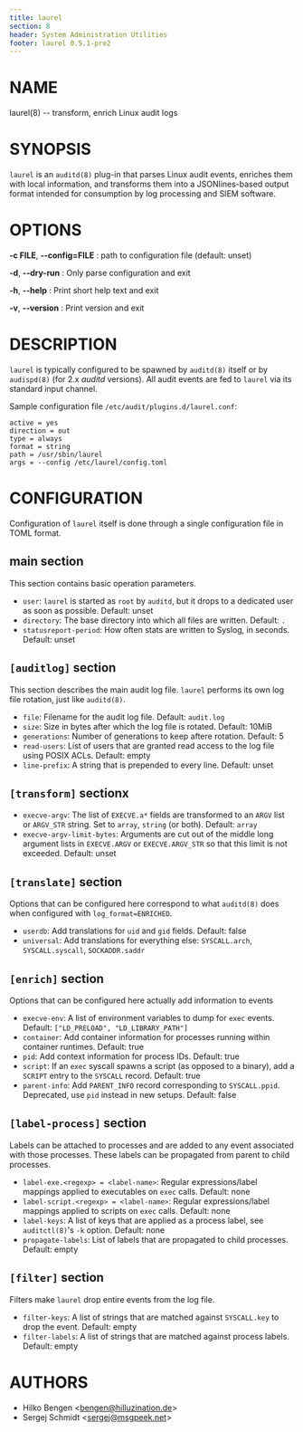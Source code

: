 ```yaml
---
title: laurel
section: 8
header: System Administration Utilities
footer: laurel 0.5.1-pre2
---
```

<!-- date: January 3, 2023 -->

# NAME
laurel(8) -- transform, enrich Linux audit logs

# SYNOPSIS

`laurel` is an `auditd(8)` plug-in that parses Linux audit events,
enriches them with local information, and transforms them into a
JSONlines-based output format intended for consumption by log
processing and SIEM software.

# OPTIONS
**-c FILE**, **-\-config=FILE**
: path to configuration file (default: unset)

**-d**, **-\-dry-run**
: Only parse configuration and exit

**-h**, **-\-help**
: Print short help text and exit

**-v**, **-\-version**
: Print version and exit

# DESCRIPTION

`laurel` is typically configured to be spawned by `auditd(8)` itself or by
`audispd(8)` (for 2.x _auditd_ versions). All audit events are fed to
`laurel` via its standard input channel.

Sample configuration file `/etc/audit/plugins.d/laurel.conf`:
```
active = yes
direction = out
type = always
format = string
path = /usr/sbin/laurel
args = --config /etc/laurel/config.toml
```

# CONFIGURATION

Configuration of `laurel` itself is done through a single
configuration file in TOML format.

## main section

This section contains basic operation parameters.

- `user`: `laurel` is started as `root` by `auditd`, but it drops to
  a dedicated user as soon as possible. Default: unset
- `directory`: The base directory into which all files are written.
  Default: `.`
- `statusreport-period`: How often stats are written to Syslog, in
  seconds. Default: unset

<!-- `user` and `directory` are unset by default for debugging -->

## `[auditlog]` section

This section describes the main audit log file. `laurel` performs its
own log file rotation, just like `auditd(8)`.

- `file`: Filename for the audit log file. Default: `audit.log`
- `size`: Size in bytes after which the log file is rotated. Default:
  10MiB
- `generations`: Number of generations to keep aftere rotation.
  Default: 5
- `read-users`: List of users that are granted read access
  to the log file using POSIX ACLs. Default: empty
- `line-prefix`: A string that is prepended to every line. Default:
  unset

## `[transform]` sectionx

- `execve-argv`: The list of `EXECVE.a*` fields are transformed to an
  `ARGV` list or `ARGV_STR` string. Set to `array`, `string` (or
  both). Default: `array`
- `execve-argv-limit-bytes`: Arguments are cut out of the middle long
   argument lists in `EXECVE.ARGV` or `EXECVE.ARGV_STR` so that this
   limit is not exceeded. Default: unset

## `[translate]` section

Options that can be configured here correspond to what `auditd(8)`
does when configured with `log_format=ENRICHED`.

- `userdb`: Add translations for `uid` and `gid` fields. Default: false
- `universal`: Add translations for everything else: `SYSCALL.arch`,
  `SYSCALL.syscall`, `SOCKADDR.saddr`

## `[enrich]` section

Options that can be configured here actually add information to events

- `execve-env`: A list of environment variables to dump for `exec`
  events. Default: `["LD_PRELOAD", "LD_LIBRARY_PATH"]`
- `container`: Add container information for processes running within
  container runtimes. Default: true
- `pid`: Add context information for process IDs. Default: true
- `script`: If an `exec` syscall spawns a script (as opposed to a
  binary), add a `SCRIPT` entry to the `SYSCALL` record. Default: true
- `parent-info`: Add `PARENT_INFO` record corresponding to
  `SYSCALL.ppid`. Deprecated, use `pid` instead in new setups.
  Default: false

## `[label-process]` section

Labels can be attached to processes and are added to any event
associated with those processes. These labels can be propagated from
parent to child processes.

- `label-exe.<regexp> = <label-name>`: Regular expressions/label
  mappings applied to executables on `exec` calls. Default: none
- `label-script.<regexp> = <label-name>`: Regular expressions/label
  mappings applied to scripts on `exec` calls. Default: none
- `label-keys`: A list of keys that are applied as a process label,
  see `auditctl(8)`'s `-k` option. Default: none
- `propagate-labels`: List of labels that are propagated to child
  processes. Default: empty

## `[filter]` section

Filters make `laurel` drop entire events from the log file.

- `filter-keys`: A list of strings that are matched against
  `SYSCALL.key` to drop the event. Default: empty
- `filter-labels`: A list of strings that are matched against process
  labels. Default: empty

# AUTHORS
- Hilko Bengen <<bengen@hilluzination.de>>
- Sergej Schmidt <<sergej@msgpeek.net>>
